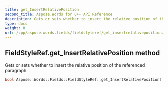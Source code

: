 ```yaml
---
title: get_InsertRelativePosition
second_title: Aspose.Words for C++ API Reference
description: Gets or sets whether to insert the relative position of the referenced paragraph. 
type: docs
weight: 0
url: /cpp/aspose.words.fields/fieldstyleref/get_insertrelativeposition/
---
```

## FieldStyleRef.get_InsertRelativePosition method


Gets or sets whether to insert the relative position of the referenced paragraph.

```cpp
bool Aspose::Words::Fields::FieldStyleRef::get_InsertRelativePosition()
```

